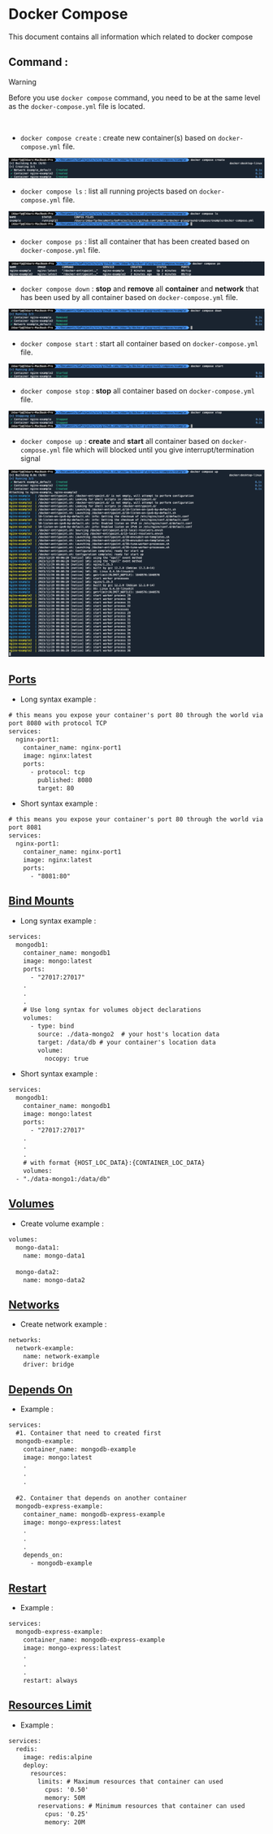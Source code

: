 # Docker Compose
This document contains all information which related to docker compose

## Command : 
> [!WARNING]  
> Before you use `docker compose` command, you need to be at the same level as the `docker-compose.yml` file is located.

<br>  

- `docker compose create` : create new container(s) based on `docker-compose.yml` file.  

![create](docker-compose-create.png)

- `docker compose ls` : list all running projects based on `docker-compose.yml` file.

![list](docker-compose-ls.png)

- `docker compose ps` : list all container that has been created based on `docker-compose.yml` file.

![ps](docker-compose-ps.png)

- `docker compose down` : **stop** and **remove** all **container** and **network** that has been used 
 by all container based on `docker-compose.yml` file.

![down](docker-compose-down.png)

- `docker compose start` : start all container based on `docker-compose.yml` file.

![start](docker-compose-start.png)

- `docker compose stop` : **stop** all container based on `docker-compose.yml` file.

![stop](docker-compose-stop.png)

- `docker compose up` : **create** and **start** all container based on `docker-compose.yml` file which will blocked
 until you give interrupt/termination signal 

![up](docker-compose-up.png)

## [Ports](https://docs.docker.com/compose/compose-file/compose-file-v3/#ports)
- Long syntax example : 
```shell
# this means you expose your container's port 80 through the world via port 8080 with protocol TCP
services:
  nginx-port1:
    container_name: nginx-port1
    image: nginx:latest
    ports:
      - protocol: tcp
        published: 8080
        target: 80
```

- Short syntax example : 
```shell
# this means you expose your container's port 80 through the world via port 8081
services:
  nginx-port1:
    container_name: nginx-port1
    image: nginx:latest
    ports:
      - "8081:80"
```

## [Bind Mounts](https://docs.docker.com/compose/compose-file/compose-file-v3/#volumes)
- Long syntax example :
```shell
services:
  mongodb1:
    container_name: mongodb1
    image: mongo:latest
    ports:
      - "27017:27017"
    .
    .
    .
    # Use long syntax for volumes object declarations
    volumes:
      - type: bind
        source: ./data-mongo2  # your host's location data
        target: /data/db # your container's location data
        volume:
          nocopy: true
```

- Short syntax example : 
```shell
services:
  mongodb1:
    container_name: mongodb1
    image: mongo:latest
    ports:
      - "27017:27017"
    .
    .
    .
    # with format {HOST_LOC_DATA}:{CONTAINER_LOC_DATA}
    volumes:
  - "./data-mongo1:/data/db"

```

## [Volumes](https://docs.docker.com/compose/compose-file/compose-file-v3/#volumes)
- Create volume example : 
```shell
volumes:
  mongo-data1:
    name: mongo-data1

  mongo-data2:
    name: mongo-data2
```

## [Networks](https://docs.docker.com/compose/compose-file/compose-file-v3/#networks)
- Create network example : 
```shell
networks:
  network-example:
    name: network-example
    driver: bridge
```

## [Depends On](https://docs.docker.com/compose/compose-file/compose-file-v3/#depends_on)
- Example :
```shell
services:
  #1. Container that need to created first
  mongodb-example:
    container_name: mongodb-example
    image: mongo:latest
    .
    .
    .

  #2. Container that depends on another container
  mongodb-express-example:
    container_name: mongodb-express-example
    image: mongo-express:latest
    .
    .
    .
    depends_on:
      - mongodb-example
```

## [Restart](https://docs.docker.com/compose/compose-file/compose-file-v3/#restart)
- Example : 
```shell
services:
  mongodb-express-example:
    container_name: mongodb-express-example
    image: mongo-express:latest
    .
    .
    .
    restart: always
```

## [Resources Limit](https://docs.docker.com/compose/compose-file/compose-file-v3/#resources)
- Example : 
```shell
services:
  redis:
    image: redis:alpine
    deploy:
      resources:
        limits: # Maximum resources that container can used
          cpus: '0.50'
          memory: 50M
        reservations: # Minimum resources that container can used
          cpus: '0.25'
          memory: 20M
```
